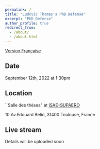 ```yaml
---
permalink: /
title: "Ludovic Thomas's PhD Defense"
excerpt: "PhD Defense"
author_profile: true
redirect_from: 
  - /about/
  - /about.html
---
```


[Version Française](https://ludoinspace.github.io/soutenance)

Date
----

September 12th, 2022 at 1:30pm

Location
--------

``Salle des thèses" at [ISAE-SUPAERO](https://goo.gl/maps/E7S9nqRoXpencSFB7)

10 Av.Edouard Belin, 31400 Toulouse, France

Live stream
-----------

Details will be uploaded soon


